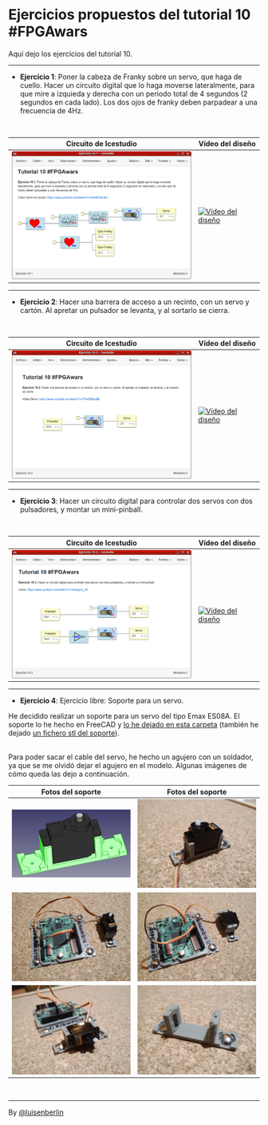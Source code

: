 # Ejercicios propuestos del tutorial 10 #FPGAwars

Aquí dejo los ejercicios del tutorial 10.

---

* **Ejercicio 1**: Poner la cabeza de Franky sobre un servo, que haga de cuello. Hacer un circuito digital que lo haga moverse lateralmente, para que mire a izquieda y derecha con un periodo total de 4 segundos (2 segundos en cada lado). Los dos ojos de franky deben parpadear a una frecuencia de 4Hz.
<br/>

| Circuito de Icestudio | Vídeo del diseño |
|--|--|
|<img src="./Ejercicio-10-1.png" alt="Circuito de Icestudio" width="400"/> | [![Vídeo del diseño](https://img.youtube.com/vi/RgFvdkCdOig/0.jpg)](https://www.youtube.com/watch?v=embed/RgFvdkCdOig) |

---

* **Ejercicio 2**: Hacer una barrera de acceso a un recinto, con un servo y cartón. Al apretar un pulsador se levanta, y al sortarlo se cierra.
<br/>

| Circuito de Icestudio | Vídeo del diseño |
|--|--|
|<img src="./Ejercicio-10-2.png" alt="Circuito de Icestudio" width="400"/> | [![Vídeo del diseño](https://img.youtube.com/vi/I-Tl2TENnrM/0.jpg)](https://www.youtube.com/watch?v=embed/I-Tl2TENnrM) |

---

* **Ejercicio 3**: Hacer un circuito digital para controlar dos servos con dos pulsadores, y montar un mini-pinball.
<br/>

| Circuito de Icestudio | Vídeo del diseño |
|--|--|
|<img src="./Ejercicio-10-3.png" alt="Circuito de Icestudio" width="400"/> | [![Vídeo del diseño](https://img.youtube.com/vi/hmhb0bnpIv4/0.jpg)](https://www.youtube.com/watch?v=embed/hmhb0bnpIv4) |

---

* **Ejercicio 4**: Ejercicio libre: Soporte para un servo.

He decidido realizar un soporte para un servo del tipo Emax ES08A. El soporte lo he hecho en FreeCAD y [lo he dejado en esta carpeta](./Soporte_Servo_Emax-es08A.fcstd) (también he dejado [un fichero stl del soporte](./Soporte-servo-emax-es08A.stl)).

<br/>
Para poder sacar el cable del servo, he hecho un agujero con un soldador, ya que se me olvidó dejar el agujero en el modelo. Algunas imágenes de cómo queda las dejo a continuación.

<br/>

| Fotos del soporte | Fotos del soporte |
| -- | -- |
|<img src="./Ejercicio-10-4_freecad.png" alt="Soporte de servo Emax es08A en FreeCAD" width="400"/> | <img src="./Ejercicio-10-4_foto5.jpg" alt="Foto del soporte" width="400"/>|
|<img src="./Ejercicio-10-4_foto1.jpg" alt="Foto del soporte" width="400"/> | <img src="./Ejercicio-10-4_foto2.jpg" alt="Foto del soporte" width="400"/>|
|<img src="./Ejercicio-10-4_foto3.jpg" alt="Foto del soporte" width="400"/> | <img src="./Ejercicio-10-4_foto4.jpg" alt="Foto del soporte" width="400"/>|

<br/>

---

By [@luisenberlin](http://twitter.com/luisenberlin)

